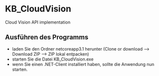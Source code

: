 # KB_CloudVision
Cloud Vision API implementation
## Ausführen des Programms
  - laden Sie den Ordner netcoreapp3.1 herunter (Clone or download --> Download ZIP --> ZIP lokal entpacken) 
  - starten Sie die Datei KB_CloudVision.exe
  - wenn Sie einen .NET-Client installiert haben, sollte die Anwendung nun starten.
